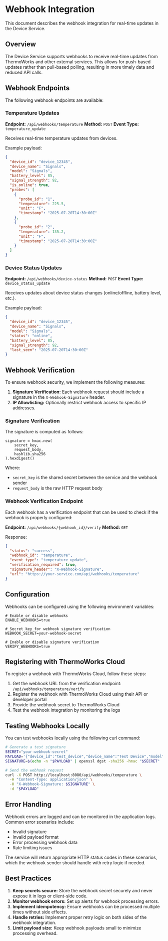 # Webhook Integration

This document describes the webhook integration for real-time updates in the Device Service.

## Overview

The Device Service supports webhooks to receive real-time updates from ThermoWorks and other external services. This allows for push-based updates rather than pull-based polling, resulting in more timely data and reduced API calls.

## Webhook Endpoints

The following webhook endpoints are available:

### Temperature Updates

**Endpoint:** `/api/webhooks/temperature`
**Method:** `POST`
**Event Type:** `temperature_update`

Receives real-time temperature updates from devices.

Example payload:
```json
{
  "device_id": "device_12345",
  "device_name": "Signals",
  "model": "Signals",
  "battery_level": 85,
  "signal_strength": 92,
  "is_online": true,
  "probes": [
    {
      "probe_id": "1",
      "temperature": 225.5,
      "unit": "F",
      "timestamp": "2025-07-20T14:30:00Z"
    },
    {
      "probe_id": "2",
      "temperature": 135.2,
      "unit": "F",
      "timestamp": "2025-07-20T14:30:00Z"
    }
  ]
}
```

### Device Status Updates

**Endpoint:** `/api/webhooks/device-status`
**Method:** `POST`
**Event Type:** `device_status_update`

Receives updates about device status changes (online/offline, battery level, etc.).

Example payload:
```json
{
  "device_id": "device_12345",
  "device_name": "Signals",
  "model": "Signals",
  "status": "online",
  "battery_level": 85,
  "signal_strength": 92,
  "last_seen": "2025-07-20T14:30:00Z"
}
```

## Webhook Verification

To ensure webhook security, we implement the following measures:

1. **Signature Verification:** Each webhook request should include a signature in the `X-Webhook-Signature` header.
2. **IP Allowlisting:** Optionally restrict webhook access to specific IP addresses.

### Signature Verification

The signature is computed as follows:

```
signature = hmac.new(
    secret_key,
    request_body,
    hashlib.sha256
).hexdigest()
```

Where:
- `secret_key` is the shared secret between the service and the webhook sender
- `request_body` is the raw HTTP request body

### Webhook Verification Endpoint

Each webhook has a verification endpoint that can be used to check if the webhook is properly configured:

**Endpoint:** `/api/webhooks/{webhook_id}/verify`
**Method:** `GET`

Response:
```json
{
  "status": "success",
  "webhook_id": "temperature",
  "event_type": "temperature_update",
  "verification_required": true,
  "signature_header": "X-Webhook-Signature",
  "url": "https://your-service.com/api/webhooks/temperature"
}
```

## Configuration

Webhooks can be configured using the following environment variables:

```env
# Enable or disable webhooks
ENABLE_WEBHOOKS=true

# Secret key for webhook signature verification
WEBHOOK_SECRET=your-webhook-secret

# Enable or disable signature verification
VERIFY_WEBHOOKS=true
```

## Registering with ThermoWorks Cloud

To register a webhook with ThermoWorks Cloud, follow these steps:

1. Get the webhook URL from the verification endpoint: `/api/webhooks/temperature/verify`
2. Register the webhook with ThermoWorks Cloud using their API or developer portal
3. Provide the webhook secret to ThermoWorks Cloud
4. Test the webhook integration by monitoring the logs

## Testing Webhooks Locally

You can test webhooks locally using the following curl command:

```bash
# Generate a test signature
SECRET="your-webhook-secret"
PAYLOAD='{"device_id":"test_device","device_name":"Test Device","model":"Test","battery_level":100,"signal_strength":100,"is_online":true,"probes":[{"probe_id":"1","temperature":225.5,"unit":"F","timestamp":"2025-07-20T14:30:00Z"}]}'
SIGNATURE=$(echo -n "$PAYLOAD" | openssl dgst -sha256 -hmac "$SECRET" | awk '{print $2}')

# Send the webhook request
curl -X POST http://localhost:8080/api/webhooks/temperature \
  -H "Content-Type: application/json" \
  -H "X-Webhook-Signature: $SIGNATURE" \
  -d "$PAYLOAD"
```

## Error Handling

Webhook errors are logged and can be monitored in the application logs. Common error scenarios include:

- Invalid signature
- Invalid payload format
- Error processing webhook data
- Rate limiting issues

The service will return appropriate HTTP status codes in these scenarios, which the webhook sender should handle with retry logic if needed.

## Best Practices

1. **Keep secrets secure:** Store the webhook secret securely and never expose it in logs or client-side code.
2. **Monitor webhook errors:** Set up alerts for webhook processing errors.
3. **Implement idempotency:** Ensure webhooks can be processed multiple times without side effects.
4. **Handle retries:** Implement proper retry logic on both sides of the webhook integration.
5. **Limit payload size:** Keep webhook payloads small to minimize processing overhead.
